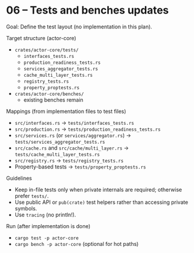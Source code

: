 # 06 – Tests and benches updates

Goal: Define the test layout (no implementation in this plan).

Target structure (actor-core)
- `crates/actor-core/tests/`
  - `interfaces_tests.rs`
  - `production_readiness_tests.rs`
  - `services_aggregator_tests.rs`
  - `cache_multi_layer_tests.rs`
  - `registry_tests.rs`
  - `property_proptests.rs`
- `crates/actor-core/benches/`
  - existing benches remain

Mappings (from implementation files to test files)
- `src/interfaces.rs` → `tests/interfaces_tests.rs`
- `src/production.rs` → `tests/production_readiness_tests.rs`
- `src/services.rs` (or `services/aggregator.rs`) → `tests/services_aggregator_tests.rs`
- `src/cache.rs` and `src/cache/multi_layer.rs` → `tests/cache_multi_layer_tests.rs`
- `src/registry.rs` → `tests/registry_tests.rs`
- Property-based tests → `tests/property_proptests.rs`

Guidelines
- Keep in-file tests only when private internals are required; otherwise prefer `tests/`.
- Use public API or `pub(crate)` test helpers rather than accessing private symbols.
- Use `tracing` (no println!).

Run (after implementation is done)
- `cargo test -p actor-core`
- `cargo bench -p actor-core` (optional for hot paths)

